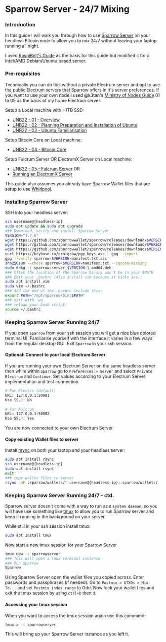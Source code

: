 # Sparrow Server - 24/7 Mixing

### Introduction
In this guide I will walk you through how to use [Sparrow Server](https://www.sparrowwallet.com) on your headless Bitcoin node to allow you to mix 24/7 without leaving your laptop running all night.

I used [RaspiBolt's Guide](https://raspibolt.org/guide/bonus/bitcoin/sparrow-terminal.html) as the basis for this guide but modified it for a Intel/AMD Debian/Ubuntu based server.

### Pre-requisites
Technically you can do this without a private Electrum server and opt to use the public Electrum servers that Sparrow offers in it's server preferences. If you want to use your own node I used @k3tan's [Ministry of Nodes Guide](https://youtube.com/playlist?list=PLCRbH-IWlcW2A_kpx2XwAMgT0rcZEZ2Cg) 01 to 05 as the basis of my home Electrum server.

Setup a Local machine with +1TB SSD:
- [UNB22 - 01 - Overview](https://youtu.be/9Kb7TobTNPI)
- [UNB22 - 02 - Planning Preparation and Installation of Ubuntu](https://youtu.be/siCQvYD6pro)
- [UNB22 - 03 - Ubuntu Familiarisation](https://youtu.be/YpRuP_X1D2s)

Setup Bitcoin Core on Local machine:
- [UNB22 - 04 - Bitcoin Core](https://youtu.be/fx_mLXISrfM)

Setup Fulcrum Server OR ElectrumX Server on Local machine:
- [UNB22 - 05 - Fulcrum Server](https://youtu.be/SpQRrbJt7cg) OR
- [Running an ElectrumX Server](https://youtu.be/QiX0rR_o_fI)

This guide also assumes you already have Sparrow Wallet files that are setup to use [Whirlpool](https://www.sparrowwallet.com/docs/mixing-whirlpool.html).

### Installing Sparrow Server

SSH into your headless server:
```bash
ssh username@{headless-ip}
sudo apt update && sudo apt upgrade
### Download, verify and install Sparrow Server
VERSION="1.7.6"
wget https://github.com/sparrowwallet/sparrow/releases/download/$VERSION/sparrow-server_$VERSION-1_amd64.deb
wget https://github.com/sparrowwallet/sparrow/releases/download/$VERSION/sparrow-$VERSION-manifest.txt.asc
wget https://github.com/sparrowwallet/sparrow/releases/download/$VERSION/sparrow-$VERSION-manifest.txt
curl https://keybase.io/craigraw/pgp_keys.asc | gpg --import
gpg --verify sparrow-$VERSION-manifest.txt.asc
sha256sum --check sparrow-$VERSION-manifest.txt --ignore-missing
sudo dpkg -i sparrow-server_$VERSION-1_amd64.deb
### Often the location of the Sparrow binary won't be in your $PATH
### Edit your .bashrc (Also install vim because it kicks ass):
sudo apt install vim
sudo vim ~/.bashrc
### Add the end of the .bashrc include this:
export PATH="/opt/sparrow/bin:$PATH"
### exit with :wq
### reload your bash script:
source ~/.bashrc
```

### Keeping Sparrow Server Running 24/7

If you open `Sparrow` from your ssh session you will get a nice blue colored terminal UI. Familiarise yourself with the interface it varies in a few ways from the regular desktop GUI. Exit `Sparrow` in your ssh session.

#### Optional: Connect to your local Electrum Server

If you are running your own Electrum Server on the same headless server then while within `Sparrow` go to `Preferences > Server` and select `Private Electrum` and `Continue`. Set values according to your Electrum Server implementation and test connection.

```bash
# For Electrs (default)
URL: 127.0.0.1:50001
Use SSL?: No
  
# For Fulcrum 
URL: 127.0.0.1:50002
Use SSL?: Yes 
```

You are now connected to your own Electrum Server

#### Copy existing Wallet files to server

Install [rsync](https://www.digitalocean.com/community/tutorials/how-to-use-rsync-to-sync-local-and-remote-directories) on both your laptop and your headless server:
```bash
sudo apt install rsync
ssh username@{headless-ip}
sudo apt install rsync
exit
### copy wallet files to server
rsync -aP .sparrow/wallets/* username@{headless-ip}:.sparrow/wallets/
```

### Keeping Sparrow Server Running 24/7 - ctd.

Sparrow server doesn't come with a way to run as a `system daemon`, so you will have use something like [tmux](https://linuxhandbook.com/tmux/) to allow you to run Sparrow server and keep it running in the background on your server.

While still in your ssh session install tmux:
```bash
sudo apt install tmux
```

Now start a new tmux session for your Sparrow Server
```bash
tmux new -s sparrowserver
### This will open a tmux terminal instance
### Run Sparrow
Sparrow
```

Using Sparrow Server open the wallet files you copied across. Enter passwords and passphrases (if needed). Go to `Postmix > UTXOs > Mix To...` and set `Postmix index range` to Odd. Now lock your wallet files and exit the tmux session by using `ctrl+b` then `d`.

#### Accessing your tmux session
When you want to access the tmux session again use this command:
```bash
tmux a -t sparrowserver
```
This will bring up your Sparrow Server instance as you left it.
